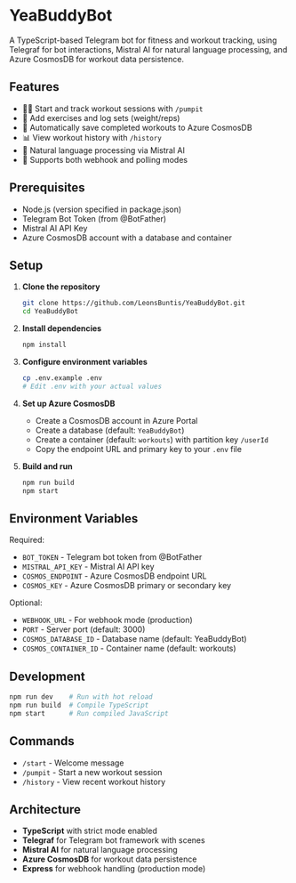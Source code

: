 # YeaBuddyBot

A TypeScript-based Telegram bot for fitness and workout tracking, using Telegraf for bot interactions, Mistral AI for natural language processing, and Azure CosmosDB for workout data persistence.

## Features

- 🏋️‍♂️ Start and track workout sessions with `/pumpit`
- 🎯 Add exercises and log sets (weight/reps)
- 💾 Automatically save completed workouts to Azure CosmosDB
- 📊 View workout history with `/history`
- 🤖 Natural language processing via Mistral AI
- 🚀 Supports both webhook and polling modes

## Prerequisites

- Node.js (version specified in package.json)
- Telegram Bot Token (from @BotFather)
- Mistral AI API Key
- Azure CosmosDB account with a database and container

## Setup

1. **Clone the repository**
   ```bash
   git clone https://github.com/LeonsBuntis/YeaBuddyBot.git
   cd YeaBuddyBot
   ```

2. **Install dependencies**
   ```bash
   npm install
   ```

3. **Configure environment variables**
   ```bash
   cp .env.example .env
   # Edit .env with your actual values
   ```

4. **Set up Azure CosmosDB**
   - Create a CosmosDB account in Azure Portal
   - Create a database (default: `YeaBuddyBot`)
   - Create a container (default: `workouts`) with partition key `/userId`
   - Copy the endpoint URL and primary key to your `.env` file

5. **Build and run**
   ```bash
   npm run build
   npm start
   ```

## Environment Variables

Required:
- `BOT_TOKEN` - Telegram bot token from @BotFather
- `MISTRAL_API_KEY` - Mistral AI API key
- `COSMOS_ENDPOINT` - Azure CosmosDB endpoint URL
- `COSMOS_KEY` - Azure CosmosDB primary or secondary key

Optional:
- `WEBHOOK_URL` - For webhook mode (production)
- `PORT` - Server port (default: 3000)
- `COSMOS_DATABASE_ID` - Database name (default: YeaBuddyBot)
- `COSMOS_CONTAINER_ID` - Container name (default: workouts)

## Development

```bash
npm run dev    # Run with hot reload
npm run build  # Compile TypeScript
npm start      # Run compiled JavaScript
```

## Commands

- `/start` - Welcome message
- `/pumpit` - Start a new workout session
- `/history` - View recent workout history

## Architecture

- **TypeScript** with strict mode enabled
- **Telegraf** for Telegram bot framework with scenes
- **Mistral AI** for natural language processing
- **Azure CosmosDB** for workout data persistence
- **Express** for webhook handling (production mode)